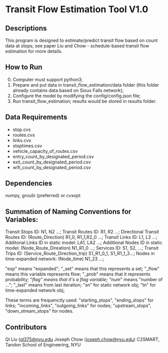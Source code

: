 # Transit Flow Estimation Tool V1.0

## Descriptions
This program is designed to estimate/predict transit flow based on count data at stops; see paper Liu and Chow - schedule-based transit flow estimation for more details.

## How to Run
0. Computer must support python3;
1. Prepare and put data in transit_flow_estimation/data folder (this folder already contains data based on Sioux Falls network);
2. Configure the model by modifying the config/config.json file;
3. Run transit_flow_estimation; results would be stored in results folder.

## Data Requirements
 - stop.cvs
 - routes.cvs
 - links.cvs
 - stoptimes.csv
 - vehicle_capacity_of_routes.csv
 - entry_count_by_designated_period.csv
 - exit_count_by_designated_period.csv
 - wifi_count_by_designated_period.csv

## Dependencies
numpy, groubi (preferred) or cvxopt

## Summation of Naming Conventions for Variables:
 Transit Stops ID: N1, N2 ...;
 Transit Routes ID: R1, R2 ...;
 Directional Transit Routes ID: (Route_Direction) R1_0, R1_1,R2_0 ...;
 Transit Links ID: L1, L2 ...;
 Additonal Links ID in static model: LA1, LA2 ...;
 Additional Nodes ID in static model: (Node_Route_Direation) N1_R1_0 ...;
 Services ID: S1, S2, ...;
 Transit Trips ID: (Service_Route_Direction_trip) S1_R1_0_1, S1_R1_1_3...;
 Nodes in time-expanded network: (Node_time) N1_23 ...;

 "exp" means "expanded";
 "_set" means that this represents a set;
 "_flow" means this variable represents flow;
 "_prob" means that it represents probability;
 "_flag" means that it's a flag variable;
 "num_" means "number of ...";
 "_last" means from last iteration; 
 "sn" for static network obj;
 "tn" for time-expanded network obj;

 These terms are frequenctly used:
  "starting_stops", "ending_stops" for links;
  "incoming_links", "outgoing_links" for nodes;
  "upstream_stops", "down_stream_stops" for nodes.

## Contributors
Qi Liu (ql375@nyu.edu
Joseph Chow (joseph.chow@nyu.edu)
C2SMART, Tandon School of Engineering, NYU
